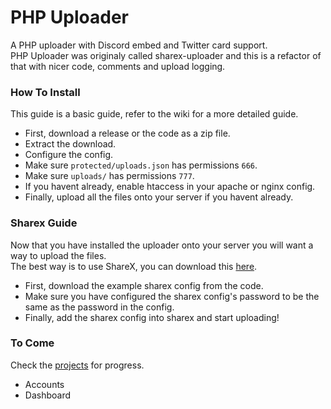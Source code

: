 # PHP Uploader
A PHP uploader with Discord embed and Twitter card support.  
PHP Uploader was originaly called sharex-uploader and this is a refactor of that with nicer code, comments and upload logging.  

### How To Install
This guide is a basic guide, refer to the wiki for a more detailed guide.
- First, download a release or the code as a zip file.
- Extract the download.
- Configure the config.
- Make sure `protected/uploads.json` has permissions `666`.
- Make sure `uploads/` has permissions `777`.
- If you havent already, enable htaccess in your apache or nginx config.
- Finally, upload all the files onto your server if you havent already.  

### Sharex Guide
Now that you have installed the uploader onto your server you will want a way to upload the files.  
The best way is to use ShareX, you can download this [here](https://getsharex.com/).  
- First, download the example sharex config from the code.
- Make sure you have configured the sharex config's password to be the same as the password in the config.
- Finally, add the sharex config into sharex and start uploading!

### To Come
Check the [projects](https://github.com/ilyBenny/php-uploader/projects/1) for progress.
- Accounts
- Dashboard

